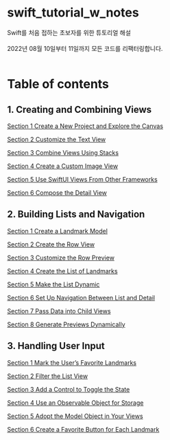 # swift_tutorial_w_notes

Swift를 처음 접하는 초보자를 위한 튜토리얼 해설<br><br>
2022년 08월 10일부터 11일까지 모든 코드를 리팩터링합니다.<br><br>

# Table of contents
## 1. Creating and Combining Views
[Section 1 Create a New Project and Explore the Canvas](https://github.com/garlicvread/swift_tutorial_w_notes/pull/8/commits/65836f49474d0bc976228ff9da9f7fbea4e8482b)

[Section 2 Customize the Text View](https://github.com/garlicvread/swift_tutorial_w_notes/pull/10/commits/cf26a1df9f71b7b33c5f3c3d16efb80a386766a3)

[Section 3 Combine Views Using Stacks](https://github.com/garlicvread/swift_tutorial_w_notes/pull/13/commits/2cb5dead11416ea3dfd050b7434b3d777c81470e)

[Section 4 Create a Custom Image View](https://github.com/garlicvread/swift_tutorial_w_notes/pull/13/commits/534b074c7c7c2cfe3d3e72916408a16d9818dc6e)

[Section 5 Use SwiftUI Views From Other Frameworks](https://github.com/garlicvread/swift_tutorial_w_notes/commit/ed880f625dfff2c3de5ec9e282efc74595302aff)

[Section 6 Compose the Detail View](https://github.com/garlicvread/swift_tutorial_w_notes/commit/7680542db212ff16d2b921fa1cfd443770d43c38)

## 2. Building Lists and Navigation
[Section 1 Create a Landmark Model](https://github.com/garlicvread/swift_tutorial_w_notes/commit/a53bd245f101d377662670ec370d87cf677deb52)

[Section 2 Create the Row View](https://github.com/garlicvread/swift_tutorial_w_notes/commit/12a90ae00ff1e4d55371d01fbe67973e60e488f8)

[Section 3 Customize the Row Preview](https://github.com/garlicvread/swift_tutorial_w_notes/commit/e785d9325defd93cf6f51e11cbb83e1341152063)

[Section 4 Create the List of Landmarks](https://github.com/garlicvread/swift_tutorial_w_notes/commit/342acc745afaeeed3ca5fa4caf14f923f18b85fb)

[Section 5 Make the List Dynamic](https://github.com/garlicvread/swift_tutorial_w_notes/commit/85cd835efc48f25dbd86d6402c2b96862b0985db)

[Section 6 Set Up Navigation Between List and Detail](https://github.com/garlicvread/swift_tutorial_w_notes/commit/2e3456fb74c0af727e771c371af83d9d0e47ab41)

[Section 7 Pass Data into Child Views](https://github.com/garlicvread/swift_tutorial_w_notes/commit/0fe0c29d34347c4c83a72d75280503c421b75128)

[Section 8 Generate Previews Dynamically](https://github.com/garlicvread/swift_tutorial_w_notes/commit/14ae8101a9b8d663b42d9fc2ffc6a83f32b52496)

## 3. Handling User Input
[Section 1 Mark the User’s Favorite Landmarks]()

[Section 2 Filter the List View]()

[Section 3 Add a Control to Toggle the State]()

[Section 4 Use an Observable Object for Storage]()

[Section 5 Adopt the Model Object in Your Views]()

[Section 6 Create a Favorite Button for Each Landmark]()
